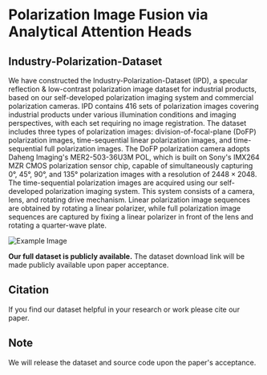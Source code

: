 # Polarization Image Fusion via Analytical Attention Heads
## Industry-Polarization-Dataset
We have constructed the Industry-Polarization-Dataset (IPD), a specular reflection & low-contrast polarization image dataset for industrial products, based on our self-developed polarization imaging system and commercial polarization cameras. IPD contains 416 sets of polarization images covering industrial products under various illumination conditions and imaging perspectives, with each set requiring no image registration. The dataset includes three types of polarization images: division-of-focal-plane (DoFP) polarization images, time-sequential linear polarization images, and time-sequential full polarization images. The DoFP polarization camera adopts Daheng Imaging's MER2-503-36U3M POL, which is built on Sony's IMX264 MZR CMOS polarization sensor chip, capable of simultaneously capturing 0°, 45°, 90°, and 135° polarization images with a resolution of $2448 \times 2048$. The time-sequential polarization images are acquired using our self-developed polarization imaging system. This system consists of a camera, lens, and rotating drive mechanism. Linear polarization image sequences are obtained by rotating a linear polarizer, while full polarization image sequences are captured by fixing a linear polarizer in front of the lens and rotating a quarter-wave plate.

![Example Image](images/Examples_of_workpieces_in_IPD.png)

**Our full dataset is publicly available.**
The dataset download link will be made publicly available upon paper acceptance.

## Citation
If you find our dataset helpful in your research or work please cite our paper.

## Note
We will release the dataset and source code upon the paper's acceptance.
